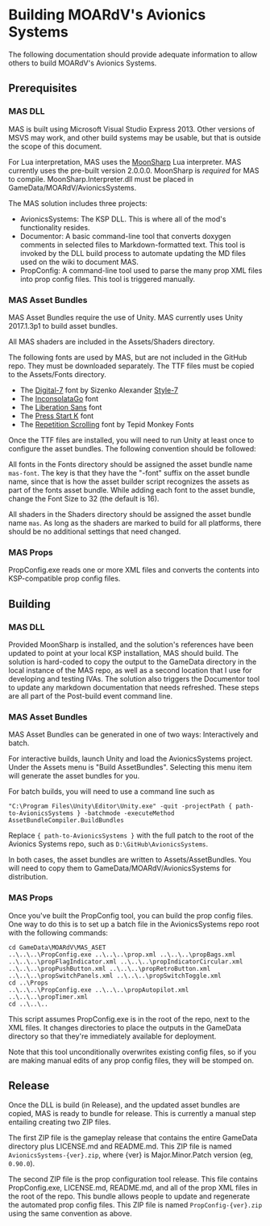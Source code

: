 # Building MOARdV's Avionics Systems

The following documentation should provide adequate information to allow others to build MOARdV's Avionics Systems.

## Prerequisites

### MAS DLL

MAS is built using Microsoft Visual Studio Express 2013.  Other versions of MSVS may work, and other build systems may be usable,
but that is outside the scope of this document.

For Lua interpretation, MAS uses the [MoonSharp](https://github.com/xanathar/moonsharp) Lua interpreter.  MAS currently uses the
pre-built version 2.0.0.0.  MoonSharp is *required* for MAS to compile.  MoonSharp.Interpreter.dll must be placed in GameData/MOARdV/AvionicsSystems.

The MAS solution includes three projects:

* AvionicsSystems: The KSP DLL.  This is where all of the mod's functionality resides.
* Documentor: A basic command-line tool that converts doxygen comments in selected files to Markdown-formatted text.  This tool is
invoked by the DLL build process to automate updating the MD files used on the wiki to document MAS.
* PropConfig: A command-line tool used to parse the many prop XML files into prop config files.  This tool is triggered manually.

### MAS Asset Bundles

MAS Asset Bundles require the use of Unity.  MAS currently uses Unity 2017.1.3p1 to build asset bundles.

All MAS shaders are included in the Assets/Shaders directory.

The following fonts are used by MAS, but are not included in the GitHub repo.  They must be downloaded separately.  The
TTF files must be copied to the Assets/Fonts directory.

* The [Digital-7](http://www.fontspace.com/style-7/digital-7) font by Sizenko Alexander [Style-7](http://www.styleseven.com)
* The [InconsolataGo](http://www.levien.com/type/myfonts/) font
* The [Liberation Sans](https://pagure.io/liberation-fonts) font
* The [Press Start K](https://www.1001fonts.com/press-start-font.html) font
* The [Repetition Scrolling](http://www.1001fonts.com/repetition-scrolling-font.html) font by Tepid Monkey Fonts

Once the TTF files are installed, you will need to run Unity at least once to configure the asset bundles.  The following convention
should be followed:

All fonts in the Fonts directory should be assigned the asset bundle name `mas-font`.
The key is that they have the "-font" suffix on the asset bundle name, since that is how the asset builder script recognizes
the assets as part of the fonts asset bundle.  While adding each font to the asset bundle, change the Font Size to 32 (the default is 16).

All shaders in the Shaders directory should be assigned the asset bundle name `mas`.  As long as the shaders are marked to
build for all platforms, there should be no additional settings that need changed.

### MAS Props

PropConfig.exe reads one or more XML files and converts the contents into KSP-compatible prop config files.

## Building

### MAS DLL

Provided MoonSharp is installed, and the solution's references have been updated to point at your local KSP installation, MAS
should build.  The solution is hard-coded to copy the output to the GameData directory in the local instance of the MAS repo,
as well as a second location that I use for developing and testing IVAs.  The solution also triggers the Documentor tool to
update any markdown documentation that needs refreshed.  These steps are all part of the Post-build event command line.

### MAS Asset Bundles

MAS Asset Bundles can be generated in one of two ways: Interactively and batch.

For interactive builds, launch Unity and load the AvionicsSystems project.  Under the Assets menu is "Build AssetBundles".
Selecting this menu item will generate the asset bundles for you.

For batch builds, you will need to use a command line such as

```
"C:\Program Files\Unity\Editor\Unity.exe" -quit -projectPath { path-to-AvionicsSystems } -batchmode -executeMethod AssetBundleCompiler.BuildBundles
```

Replace `{ path-to-AvionicsSystems }` with the full patch to the root of the Avionics Systems repo, such as `D:\GitHub\AvionicsSystems`.

In both cases, the asset bundles are written to Assets/AssetBundles.  You will need to copy them to GameData/MOARdV/AvionicsSystems for distribution.

### MAS Props

Once you've built the PropConfig tool, you can build the prop config files.  One way to do this is to set up a batch
file in the AvionicsSystems repo root with the following commands:

```
cd GameData\MOARdV\MAS_ASET
..\..\..\PropConfig.exe ..\..\..\prop.xml ..\..\..\propBags.xml ..\..\..\propFlagIndicator.xml ..\..\..\propIndicatorCircular.xml ..\..\..\propPushButton.xml ..\..\..\propRetroButton.xml ..\..\..\propSwitchPanels.xml ..\..\..\propSwitchToggle.xml
cd ..\Props
..\..\..\PropConfig.exe ..\..\..\propAutopilot.xml ..\..\..\propTimer.xml
cd ..\..\..
```

This script assumes PropConfig.exe is in the root of the repo, next to the XML files.  It changes directories to place the
outputs in the GameData directory so that they're immediately available for deployment.

Note that this tool unconditionally overwrites existing config files, so if you are making manual edits of any prop
config files, they will be stomped on.

## Release

Once the DLL is build (in Release), and the updated asset bundles are copied, MAS is ready to bundle for release.  This
is currently a manual step entailing creating two ZIP files.

The first ZIP file is the gameplay release that contains the entire GameData directory plus LICENSE.md and README.md.  This
ZIP file is named `AvionicsSystems-{ver}.zip`, where {ver} is Major.Minor.Patch version (eg, `0.90.0`).

The second ZIP file is the prop configuration tool release.  This file contains PropConfig.exe, LICENSE.md, README.md, and all of the
prop XML files in the root of the repo.  This bundle allows people to update and regenerate the automated prop config files.  This ZIP
file is named `PropConfig-{ver}.zip` using the same convention as above.
